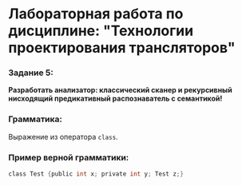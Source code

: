 # Лабораторная работа по дисциплине: "Технологии проектирования трансляторов"

### Задание 5:
**Разработать анализатор: классический сканер и рекурсивный нисходящий предикативный распознаватель с семантикой!**

### Грамматика:
Выражение из оператора `class`.

### Пример верной грамматики:
```c
class Test {public int x; private int y; Test z;}
